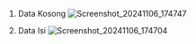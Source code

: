 1. Data Kosong
   ![Screenshot_20241106_174747](https://github.com/user-attachments/assets/8cacc372-93f7-41a6-a455-036169510e3b)


3. Data Isi
   ![Screenshot_20241106_174704](https://github.com/user-attachments/assets/1a5939f8-b7cf-4342-ac35-b3e11bc71e2d)
